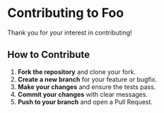 # Contributing to Foo

Thank you for your interest in contributing! 

## How to Contribute

1. **Fork the repository** and clone your fork.
2. **Create a new branch** for your feature or bugfix.
3. **Make your changes** and ensure the tests pass.
4. **Commit your changes** with clear messages.
5. **Push to your branch** and open a Pull Request.